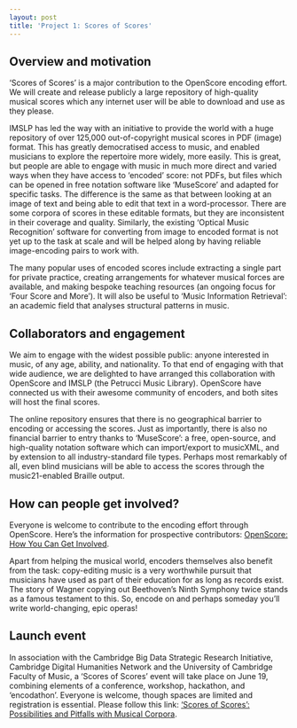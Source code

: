 ```yaml
---
layout: post
title: 'Project 1: Scores of Scores'
---
```


## Overview and motivation

‘Scores of Scores’ is a major contribution to the OpenScore encoding effort. We will create and release publicly a large repository of high-quality musical scores which any internet user will be able to download and use as they please.

IMSLP has led the way with an initiative to provide the world with a huge repository of over 125,000 out-of-copyright musical scores in PDF (image) format. This has greatly democratised access to music, and enabled musicians to explore the repertoire more widely, more easily. This is great, but people are able to engage with music in much more direct and varied ways when they have access to ‘encoded’ score: not PDFs, but files which can be opened in free notation software like ‘MuseScore’ and adapted for specific tasks. The difference is the same as that between looking at an image of text and being able to edit that text in a word-processor. There are some corpora of scores in these editable formats, but they are inconsistent in their coverage and quality. Similarly, the existing ‘Optical Music Recognition’ software for converting from image to encoded format is not yet up to the task at scale and will be helped along by having reliable image-encoding pairs to work with.

The many popular uses of encoded scores include extracting a single part for private practice, creating arrangements for whatever musical forces are available, and making bespoke teaching resources (an ongoing focus for ‘Four Score and More’). It will also be useful to ‘Music Information Retrieval’: an academic field that analyses structural patterns in music.

## Collaborators and engagement

We aim to engage with the widest possible public: anyone interested in music, of any age, ability, and nationality. To that end of engaging with that wide audience, we are delighted to have arranged this collaboration with OpenScore and IMSLP (the Petrucci Music Library). OpenScore have connected us with their awesome community of encoders, and both sites will host the final scores.

The online repository ensures that there is no geographical barrier to encoding or accessing the scores. Just as importantly, there is also no financial barrier to entry thanks to ‘MuseScore’: a free, open-source, and high-quality notation software which can import/export to musicXML, and by extension to all industry-standard file types. Perhaps most remarkably of all, even blind musicians will be able to access the scores through the music21-enabled Braille output.

## How can people get involved?

Everyone is welcome to contribute to the encoding effort through OpenScore. Here’s the information for prospective contributors: [OpenScore: How You Can Get Involved](https://musescore.org/en/user/57401/blog/2017/07/11/openscore-how-you-can-get-involved).

Apart from helping the musical world, encoders themselves also benefit from the task: copy-editing music is a very worthwhile pursuit that musicians have used as part of their education for as long as records exist. The story of Wagner copying out Beethoven’s Ninth Symphony twice stands as a famous testament to this. So, encode on and perhaps someday you’ll write world-changing, epic operas!

## Launch event

In association with the Cambridge Big Data Strategic Research Initiative, Cambridge Digital Humanities Network and the University of Cambridge Faculty of Music, a ‘Scores of Scores’ event will take place on June 19, combining elements of a conference, workshop, hackathon, and ‘encodathon’. Everyone is welcome, though spaces are limited and registration is essential. Please follow this link: [‘Scores of Scores’: Possibilities and Pitfalls with Musical Corpora](https://www.bigdata.cam.ac.uk/events/cambridge-big-data-events/2018scores-of-scores2019-possibilities-and-pitfalls-with-musical-corpora).
